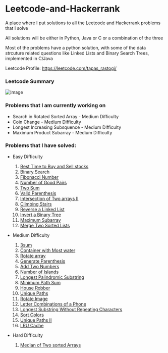 # Leetcode-and-Hackerrank

A place where I put solutions to all the Leetcode and Hackerrank problems that I solve

All solutions will be either in Python, Java or C or a combination of the three

Most of the problems have a python solution, with some of the data strcuture related questions like Linked Lists and Binary Search Trees, implemented in C/Java

Leetcode Profile: https://leetcode.com/tapas_rastogi/

### Leetcode Summary

![image](https://user-images.githubusercontent.com/56613320/134756521-0ef8fe0b-554a-4801-bdba-be05ece0709c.png)

### Problems that I am currently working on

- Search in Rotated Sorted Array - Medium Difficulty
- Coin Change - Medium Difficulty
- Longest Increasing Subsquence - Medium Difficulty
- Maximum Product Subarray - Medium Difficulty


### Problems that I have solved: 

- Easy Difficulty

  1) [Best Time to Buy and Sell stocks](https://github.com/tapasrastogi2411/Leetcode-and-Hackerrank/tree/main/Leetcode%20Problems%20and%20Solutions/Easy_Difficulty/Best_Time_To_Buy_And_Sell_Stocks)
  2) [Binary Search](https://github.com/tapasrastogi2411/Leetcode-and-Hackerrank/tree/main/Leetcode%20Problems%20and%20Solutions/Easy_Difficulty/Binary_Search)
  3) [Fibonacci Number](https://github.com/tapasrastogi2411/Leetcode-and-Hackerrank/tree/main/Leetcode%20Problems%20and%20Solutions/Easy_Difficulty/Fibonacci_Number)
  4) [Number of Good Pairs](https://github.com/tapasrastogi2411/Leetcode-and-Hackerrank/tree/main/Leetcode%20Problems%20and%20Solutions/Easy_Difficulty/Number_of_Good_Pairs)
  5) [Two Sum](https://github.com/tapasrastogi2411/Leetcode-and-Hackerrank/tree/main/Leetcode%20Problems%20and%20Solutions/Easy_Difficulty/Two_Sum)
  6) [Valid Parenthesis](https://github.com/tapasrastogi2411/Leetcode-and-Hackerrank/tree/main/Leetcode%20Problems%20and%20Solutions/Easy_Difficulty/Valid_Parenthesis)
  7) [Intersection of Two arrays II](https://github.com/tapasrastogi2411/Leetcode-and-Hackerrank/blob/main/Leetcode%20Problems%20and%20Solutions/Medium_Difficulty/Intersection_of_Two_Arrays_II/)
  8) [Climbing Stairs](https://github.com/tapasrastogi2411/Leetcode-and-Hackerrank/tree/main/Leetcode%20Problems%20and%20Solutions/Easy_Difficulty/Climbing_Stairs)
  9) [Reverse a Linked List](https://leetcode.com/problems/reverse-linked-list/)
  10) [Invert a Binary Tree](https://github.com/tapasrastogi2411/Leetcode-and-Hackerrank/tree/main/Leetcode%20Problems%20and%20Solutions/Easy_Difficulty/Invert_Binary_Tree)
  11) [Maximum Subarray](https://github.com/tapasrastogi2411/Leetcode-and-Hackerrank/tree/main/Leetcode%20Problems%20and%20Solutions/Easy_Difficulty/Maximum_SubArray)
  12) [Merge Two Sorted Lists](https://github.com/tapasrastogi2411/Leetcode-and-Hackerrank/tree/main/Leetcode%20Problems%20and%20Solutions/Easy_Difficulty/Merge_Two_Sorted_Lists)

- Medium Difficulty

  1) [3sum](https://github.com/tapasrastogi2411/Leetcode-and-Hackerrank/tree/main/Leetcode%20Problems%20and%20Solutions/Medium_Difficulty/3sum)
  2) [Container with Most water](https://github.com/tapasrastogi2411/Leetcode-and-Hackerrank/tree/main/Leetcode%20Problems%20and%20Solutions/Medium_Difficulty/Container_With_Most_Water)
  3) [Rotate array](https://github.com/tapasrastogi2411/Leetcode-and-Hackerrank/tree/main/Leetcode%20Problems%20and%20Solutions/Medium_Difficulty/Rotate_Array)
  4) [Generate Parenthesis](https://github.com/tapasrastogi2411/Leetcode-and-Hackerrank/tree/main/Leetcode%20Problems%20and%20Solutions/Medium_Difficulty/Generate_Parenthesis)
  5) [Add Two Numbers](https://github.com/tapasrastogi2411/Leetcode-and-Hackerrank/tree/main/Leetcode%20Problems%20and%20Solutions/Medium_Difficulty/Add_Two_Numbers_LL)
  6) [Number of Islands](https://github.com/tapasrastogi2411/Leetcode-and-Hackerrank/tree/main/Leetcode%20Problems%20and%20Solutions/Medium_Difficulty/Number_of_Islands)
  7) [Longest Palindromic Substring](https://github.com/tapasrastogi2411/Leetcode-and-Hackerrank/tree/main/Leetcode%20Problems%20and%20Solutions/Medium_Difficulty/Longest_Palindromic_String)
  8) [Minimum Path Sum](https://github.com/tapasrastogi2411/Leetcode-and-Hackerrank/tree/main/Leetcode%20Problems%20and%20Solutions/Medium_Difficulty/Minimum_Path_Sum)
  9) [House Robber](https://github.com/tapasrastogi2411/Leetcode-and-Hackerrank/tree/main/Leetcode%20Problems%20and%20Solutions/Medium_Difficulty/House_Robber)
  10) [Unique Paths](https://leetcode.com/problems/unique-paths/)
  11) [Rotate Image](https://github.com/tapasrastogi2411/Leetcode-and-Hackerrank/tree/main/Leetcode%20Problems%20and%20Solutions/Medium_Difficulty/Rotate_image)
  12) [Letter Combinations of a Phone](https://github.com/tapasrastogi2411/Leetcode-and-Hackerrank/tree/main/Leetcode%20Problems%20and%20Solutions/Medium_Difficulty/Letter_Combinations_Of_A_Phone_Number)
  13) [Longest Substring Without Repeating Characters](https://github.com/tapasrastogi2411/Leetcode-and-Hackerrank/tree/main/Leetcode%20Problems%20and%20Solutions/Medium_Difficulty/Longest_Substring_Without_Repeating_Characters)
  14) [Sort Colors](https://github.com/tapasrastogi2411/Leetcode-and-Hackerrank/tree/main/Leetcode%20Problems%20and%20Solutions/Medium_Difficulty/SortColors)
  15) [Unique Paths II](https://github.com/tapasrastogi2411/Leetcode-and-Hackerrank/tree/main/Leetcode%20Problems%20and%20Solutions/Medium_Difficulty/Unique_Paths_II)
  16) [LRU Cache](https://github.com/tapasrastogi2411/Leetcode-and-Hackerrank/tree/main/Leetcode%20Problems%20and%20Solutions/Medium_Difficulty/LRU_Cache)

- Hard Difficulty 
  1) [Median of Two sorted Arrays](https://github.com/tapasrastogi2411/Leetcode-and-Hackerrank/tree/main/Leetcode%20Problems%20and%20Solutions/Hard_Difficulty/Median_of_Two_Sorted_Arrays)

